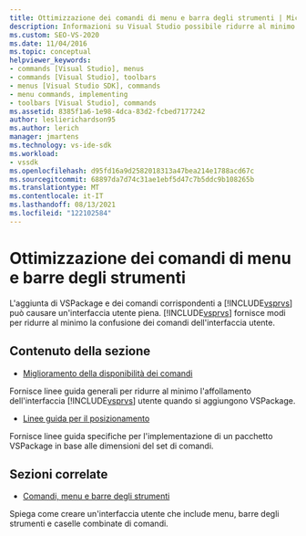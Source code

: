 ```yaml
---
title: Ottimizzazione dei comandi di menu e barra degli strumenti | Microsoft Docs
description: Informazioni su Visual Studio possibile ridurre al minimo la confusione dei comandi causata dall'aggiunta di VSPackage e dei comandi corrispondenti.
ms.custom: SEO-VS-2020
ms.date: 11/04/2016
ms.topic: conceptual
helpviewer_keywords:
- commands [Visual Studio], menus
- commands [Visual Studio], toolbars
- menus [Visual Studio SDK], commands
- menu commands, implementing
- toolbars [Visual Studio], commands
ms.assetid: 8385f1a6-1e98-4dca-83d2-fcbed7177242
author: leslierichardson95
ms.author: lerich
manager: jmartens
ms.technology: vs-ide-sdk
ms.workload:
- vssdk
ms.openlocfilehash: d95fd16a9d2582018313a47bea214e1788acd67c
ms.sourcegitcommit: 68897da7d74c31ae1ebf5d47c7b5ddc9b108265b
ms.translationtype: MT
ms.contentlocale: it-IT
ms.lasthandoff: 08/13/2021
ms.locfileid: "122102584"
---
```

# <a name="optimizing-menu-and-toolbar-commands"></a>Ottimizzazione dei comandi di menu e barre degli strumenti
L'aggiunta di VSPackage e dei comandi corrispondenti a [!INCLUDE[vsprvs](../../code-quality/includes/vsprvs_md.md)] può causare un'interfaccia utente piena. [!INCLUDE[vsprvs](../../code-quality/includes/vsprvs_md.md)] fornisce modi per ridurre al minimo la confusione dei comandi dell'interfaccia utente.

## <a name="in-this-section"></a>Contenuto della sezione
- [Miglioramento della disponibilità dei comandi](../../extensibility/internals/making-commands-available.md)

 Fornisce linee guida generali per ridurre al minimo l'affollamento dell'interfaccia [!INCLUDE[vsprvs](../../code-quality/includes/vsprvs_md.md)] utente quando si aggiungono VSPackage.

- [Linee guida per il posizionamento](../../extensibility/internals/command-placement-guidelines.md)

 Fornisce linee guida specifiche per l'implementazione di un pacchetto VSPackage in base alle dimensioni del set di comandi.

## <a name="related-sections"></a>Sezioni correlate
- [Comandi, menu e barre degli strumenti](../../extensibility/internals/commands-menus-and-toolbars.md)

 Spiega come creare un'interfaccia utente che include menu, barre degli strumenti e caselle combinate di comandi.
